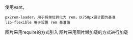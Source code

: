 使用vant，

    px2rem-loader，用于将单位转化为 rem，以750px设计图为基准
    lib-flexible 用于设置 rem 基准值

图片采用require的方式引入
图片采用图片懒加载的方式进行加载
